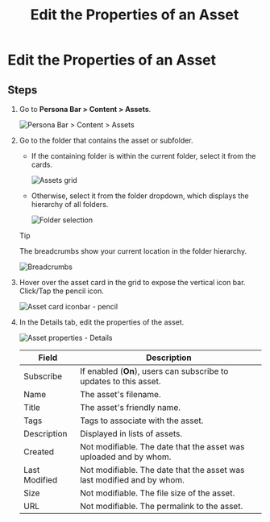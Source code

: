 ﻿---
uid: edit-asset-properties
locale: en
title: Edit the Properties of an Asset
dnneditions: DNN Platform,Evoq Content,Evoq Engage
dnnversion: 09.02.00
related-topics: add-assets,edit-asset-permissions,move-asset,copy-asset,download-asset,delete-asset
---

# Edit the Properties of an Asset

## Steps

1.  Go to **Persona Bar \> Content \> Assets**.
    
    ![Persona Bar > Content > Assets](/images/scr-pbar-host-Content-E91.png)
    
2.  Go to the folder that contains the asset or subfolder.
    
    *   If the containing folder is within the current folder, select it from the cards.
        
          
        
        ![Assets grid](/images/scr-Assets-assetlist-grid-E90.png)
        
          
        
    *   Otherwise, select it from the folder dropdown, which displays the hierarchy of all folders.
        
          
        
        ![Folder selection](/images/scr-Assets-folderdropdown-E90.png)
        
          
        
    
    > [!Tip]
    > The breadcrumbs show your current location in the folder hierarchy.
    
      
    
    ![Breadcrumbs](/images/scr-Assets-breadcrumbs-E90.png)
    
      
    
3.  Hover over the asset card in the grid to expose the vertical icon bar. Click/Tap the pencil icon.
    
      
    
    ![Asset card iconbar - pencil](/images/scr-Assets-assetcard-iconbar-edit-E90.png)
    
      
    
4.  In the Details tab, edit the properties of the asset.
    
      
    
    ![Asset properties - Details](/images/scr-Assets-asset-edit-details-E90.png)
    
      
    
    |**Field**|**Description**|
    |---|---|
    |Subscribe|If enabled (<strong>On</strong>), users can subscribe to updates to this asset.|
    |Name|The asset's filename.|
    |Title|The asset's friendly name.|
    |Tags|Tags to associate with the asset.|
    |Description|Displayed in lists of assets.|
    |Created|Not modifiable. The date that the asset was uploaded and by whom.|
    |Last Modified|Not modifiable. The date that the asset was last modified and by whom.|
    |Size|Not modifiable. The file size of the asset.|
    |URL|Not modifiable. The permalink to the asset.|
